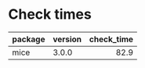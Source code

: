 # Check times

|package |version | check_time|
|:-------|:-------|----------:|
|mice    |3.0.0   |       82.9|


